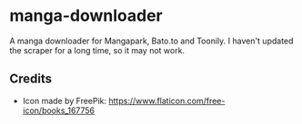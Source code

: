 # manga-downloader
A manga downloader for Mangapark, Bato.to and Toonily. I haven't updated the scraper for a long time, so it may not work.

## Credits
- Icon made by FreePik: https://www.flaticon.com/free-icon/books_167756
